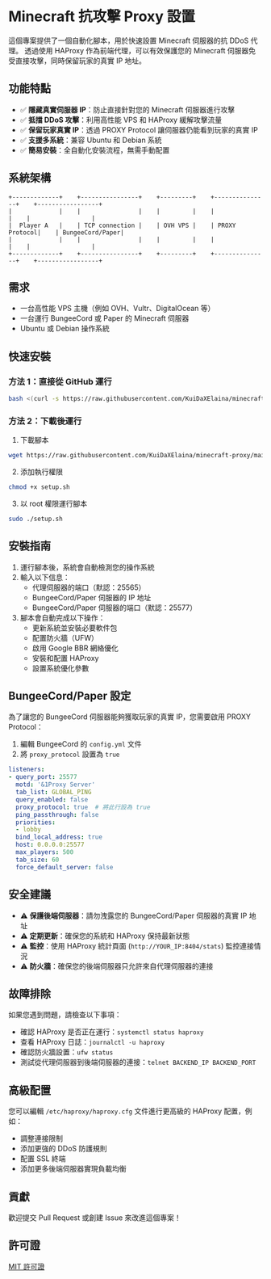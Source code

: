 # Minecraft 抗攻擊 Proxy 設置

這個專案提供了一個自動化腳本，用於快速設置 Minecraft 伺服器的抗 DDoS 代理。
透過使用 HAProxy 作為前端代理，可以有效保護您的 Minecraft 伺服器免受直接攻擊，同時保留玩家的真實 IP 地址。

## 功能特點

- ✅ **隱藏真實伺服器 IP**：防止直接針對您的 Minecraft 伺服器進行攻擊
- ✅ **抵擋 DDoS 攻擊**：利用高性能 VPS 和 HAProxy 緩解攻擊流量
- ✅ **保留玩家真實 IP**：透過 PROXY Protocol 讓伺服器仍能看到玩家的真實 IP
- ✅ **支援多系統**：兼容 Ubuntu 和 Debian 系統
- ✅ **簡易安裝**：全自動化安裝流程，無需手動配置

## 系統架構

```
+-------------+    +----------------+    +---------+    +---------------+    +-----------------+
|             |    |                |    |         |    |               |    |                 |
|  Player A   |    | TCP connection |    | OVH VPS |    | PROXY Protocol|    | BungeeCord/Paper|
|             |    |                |    |         |    |               |    |                 |
+-------------+    +----------------+    +---------+    +---------------+    +-----------------+
```

## 需求

- 一台高性能 VPS 主機（例如 OVH、Vultr、DigitalOcean 等）
- 一台運行 BungeeCord 或 Paper 的 Minecraft 伺服器
- Ubuntu 或 Debian 操作系統

## 快速安裝

### 方法 1：直接從 GitHub 運行

```bash
bash <(curl -s https://raw.githubusercontent.com/KuiDaXElaina/minecraft-proxy/main/setup.sh)
```

### 方法 2：下載後運行

1. 下載腳本

```bash
wget https://raw.githubusercontent.com/KuiDaXElaina/minecraft-proxy/main/setup.sh
```

2. 添加執行權限

```bash
chmod +x setup.sh
```

3. 以 root 權限運行腳本

```bash
sudo ./setup.sh
```

## 安裝指南

1. 運行腳本後，系統會自動檢測您的操作系統
2. 輸入以下信息：
   - 代理伺服器的端口（默認：25565）
   - BungeeCord/Paper 伺服器的 IP 地址
   - BungeeCord/Paper 伺服器的端口（默認：25577）
3. 腳本會自動完成以下操作：
   - 更新系統並安裝必要軟件包
   - 配置防火牆（UFW）
   - 啟用 Google BBR 網絡優化
   - 安裝和配置 HAProxy
   - 設置系統優化參數

## BungeeCord/Paper 設定

為了讓您的 BungeeCord 伺服器能夠獲取玩家的真實 IP，您需要啟用 PROXY Protocol：

1. 編輯 BungeeCord 的 `config.yml` 文件
2. 將 `proxy_protocol` 設置為 `true`

```yaml
listeners:
- query_port: 25577
  motd: '&1Proxy Server'
  tab_list: GLOBAL_PING
  query_enabled: false
  proxy_protocol: true  # 將此行設為 true
  ping_passthrough: false
  priorities:
  - lobby
  bind_local_address: true
  host: 0.0.0.0:25577
  max_players: 500
  tab_size: 60
  force_default_server: false
```

## 安全建議

- ⚠️ **保護後端伺服器**：請勿洩露您的 BungeeCord/Paper 伺服器的真實 IP 地址
- ⚠️ **定期更新**：確保您的系統和 HAProxy 保持最新狀態
- ⚠️ **監控**：使用 HAProxy 統計頁面 (`http://YOUR_IP:8404/stats`) 監控連接情況
- ⚠️ **防火牆**：確保您的後端伺服器只允許來自代理伺服器的連接

## 故障排除

如果您遇到問題，請檢查以下事項：

- 確認 HAProxy 是否正在運行：`systemctl status haproxy`
- 查看 HAProxy 日誌：`journalctl -u haproxy`
- 確認防火牆設置：`ufw status`
- 測試從代理伺服器到後端伺服器的連接：`telnet BACKEND_IP BACKEND_PORT`

## 高級配置

您可以編輯 `/etc/haproxy/haproxy.cfg` 文件進行更高級的 HAProxy 配置，例如：

- 調整連接限制
- 添加更強的 DDoS 防護規則
- 配置 SSL 終端
- 添加更多後端伺服器實現負載均衡

## 貢獻

歡迎提交 Pull Request 或創建 Issue 來改進這個專案！

## 許可證

[MIT 許可證](LICENSE)
